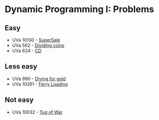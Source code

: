 # Dynamic Programming I: Problems

## Easy

- UVa 10130 - [SuperSale](https://uva.onlinejudge.org/external/101/10130.pdf)
- UVa 562 - [Dividing coins](https://uva.onlinejudge.org/external/5/562.pdf)
- UVa 624 - [CD](https://uva.onlinejudge.org/external/6/624.pdf)

## Less easy

- UVa 990 - [Diving for gold](https://uva.onlinejudge.org/external/9/990.pdf)
- UVa 10261 - [Ferry Loading](https://uva.onlinejudge.org/external/102/10261.pdf)

## Not easy

- UVa 10032 - [Tug of War](https://uva.onlinejudge.org/external/100/10032.pdf)

